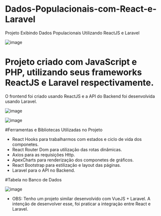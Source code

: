 # Dados-Populacionais-com-React-e-Laravel
Projeto Exibindo Dados Populacionais Utilizando ReactJS e Laravel

![image](https://user-images.githubusercontent.com/44420212/145263501-8a5d9c09-3beb-4868-b82a-9b7587a1cc2a.png)


# Projeto criado com JavaScript e PHP, utilizando seus frameworks ReactJS e Laravel respectivamente. 

O frontend foi criado usando ReactJS e a API do Backend foi desenvolvida usando Laravel.


![image](https://user-images.githubusercontent.com/44420212/145263883-591a27e7-ab9d-474b-b976-fb2ce98c6207.png)

![image](https://user-images.githubusercontent.com/44420212/145263957-3295079f-6948-439b-86ce-981e9af9725a.png)


#Ferramentas e Bibliotecas Utilizadas no Projeto
- React Hooks para trabalharmos com estados e ciclo de vida dos componetes.
- React Router Dom para utilização das rotas dinâmicas.
- Axios para as requisições Http.
- ApexCharts para renderização dos componetes de gráficos.
- React Bootstrap para estilização e layout das páginas.
- Laravel para o API no Backend.

#Tabela no Banco de Dados

![image](https://user-images.githubusercontent.com/44420212/145264809-53866c90-35f7-411c-a565-e24426d62ca8.png)


- OBS: Tenho um projeto similar desenvolvido com VueJS + Laravel. A intenção de desenvolver esse, foi praticar a integração entre React e Laravel.
